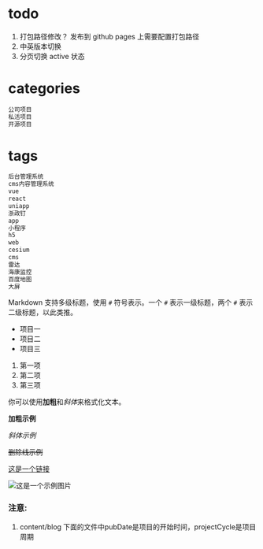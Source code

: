 # todo
1. 打包路径修改？ 发布到 github pages 上需要配置打包路径
2. 中英版本切换
3. 分页切换 active 状态


# categories
```html
公司项目
私活项目
开源项目
```

# tags
```html
后台管理系统
cms内容管理系统
vue
react
uniapp
浙政钉
app
小程序
h5
web
cesium
cms
雷达
海康监控
百度地图
大屏
```




Markdown 支持多级标题，使用 `#` 符号表示。一个 `#` 表示一级标题，两个 `#` 表示二级标题，以此类推。

- 项目一
- 项目二
- 项目三

1. 第一项
2. 第二项
3. 第三项

你可以使用**加粗**和*斜体*来格式化文本。

**加粗示例**

_斜体示例_

~~删除线示例~~

[这是一个链接](https://www.example.com)

![这是一个示例图片](/image/blog/highway-gateway-pc/gateway.png)


### 注意:
1. content/blog 下面的文件中pubDate是项目的开始时间，projectCycle是项目周期
